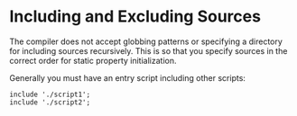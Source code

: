 # Including and Excluding Sources

The compiler does not accept globbing patterns or specifying a directory for including sources recursively. This is so that you specify sources in the correct order for static property initialization.

Generally you must have an entry script including other scripts:

```
include './script1';
include './script2';
```